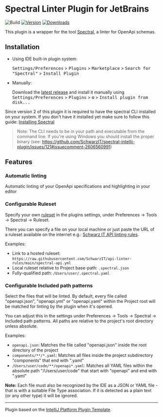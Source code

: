 # Spectral Linter Plugin for JetBrains

![Build](https://github.com/SchwarzIT/spectral-intellij-plugin/workflows/Build/badge.svg)
[![Version](https://img.shields.io/jetbrains/plugin/v/com.schwarzit.spectral-intellij-plugin.svg)](https://plugins.jetbrains.com/plugin/com.schwarzit.spectral-intellij-plugin)
[![Downloads](https://img.shields.io/jetbrains/plugin/d/com.schwarzit.spectral-intellij-plugin.svg)](https://plugins.jetbrains.com/plugin/com.schwarzit.spectral-intellij-plugin)

<!-- Plugin description -->

This plugin is a wrapper for the tool <a href="https://github.com/stoplightio/spectral">Spectral</a>, a linter for
OpenApi schemas.

## Installation

- Using IDE built-in plugin system:

  <kbd>Settings/Preferences</kbd> > <kbd>Plugins</kbd> > <kbd>Marketplace</kbd> > <kbd>Search for "Spectral"</kbd> >
  <kbd>Install Plugin</kbd>

- Manually:

  Download the [latest release](https://github.com/SchwarzIT/spectral-intellij-plugin/releases/latest) and install
  it manually using
  <kbd>Settings/Preferences</kbd> > <kbd>Plugins</kbd> > <kbd>⚙️</kbd> > <kbd>Install plugin from disk...</kbd>

Since version 2 of this plugin it is required to have the spectral CLI installed on your system.
If you don't have it installed yet make sure to follow this
guide: [Installing Spectral](https://docs.stoplight.io/docs/spectral/b8391e051b7d8-installation)

> Note: The CLI needs to be in your path and executable from the command line.
> If you're using Windows you should install the proper binary (see: https://github.com/SchwarzIT/spectral-intellij-plugin/issues/121#issuecomment-2606560991)

## Features

### Automatic linting

Automatic linting of your OpenApi specifications and highlighting in your editor

### Configurable Ruleset

Specify your own [ruleset](https://meta.stoplight.io/docs/spectral/ZG9jOjYyMDc0NA-rulesets) in the plugins
settings, under Preferences -> Tools -> Spectral -> Ruleset.

There you can specify a file on your local machine or just paste the URL of a ruleset available on the internet
e.g.: [Schwarz IT API linting rules](https://github.com/SchwarzIT/api-linter-rules).

Examples:

- Link to a hosted ruleset: `https://raw.githubusercontent.com/SchwarzIT/api-linter-rules/main/spectral-api.yml`
- Local ruleset relative to Project base-path: `.spectral.json`
- Fully-qualified path: `/Users/user/.spectral.yaml`

### Configurable Included path patterns

Select the files that will be linted. By default, every file called "openapi.json", "openapi.yml" or "openapi.yaml"
within the Project root will be matched for linting by the plugin when it's opened.

You can adjust this in the settings under Preferences -> Tools -> Spectral -> Included path patterns. All paths are
relative to the project's root directory unless absolute.

Examples:

- `openapi.json`: Matches the file called "openapi.json" inside the root directory of the project
- `components/**/*.yaml`: Matches all files inside the project subdirectory "components" that end with ".yaml"
- `/Users/user/code/**/openapi*.yaml`: Matches all YAML files within the absolute path "/Users/user/code" that start
  with "openapi" and end with ".yaml"

**Note:** Each file must also be recognized by the IDE as a JSON or YAML file - that is with a suitable File Type
association.
If it is detected as a plain text (or any other type) it will be ignored.

<!-- Plugin description end -->

---

Plugin based on the [IntelliJ Platform Plugin Template][template].

[template]: https://github.com/JetBrains/intellij-platform-plugin-template
[docs:plugin-description]: https://plugins.jetbrains.com/docs/intellij/plugin-user-experience.html#plugin-description-and-presentation

